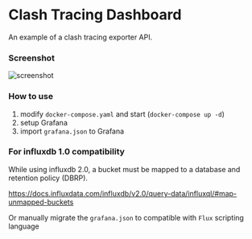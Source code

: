 # Clash Tracing Dashboard

An example of a clash tracing exporter API.

### Screenshot

![screenshot](./screenshot/screenshot.jpg)

### How to use

1. modify `docker-compose.yaml` and start (`docker-compose up -d`)
2. setup Grafana
3. import `grafana.json` to Grafana

### For influxdb 1.0 compatibility

While using influxdb 2.0, a bucket must be mapped to a database and retention policy (DBRP).

https://docs.influxdata.com/influxdb/v2.0/query-data/influxql/#map-unmapped-buckets

Or manually migrate the `grafana.json` to compatible with `Flux` scripting language